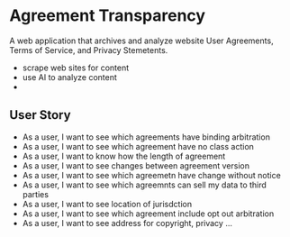 # Agreement Transparency
A web application that archives and analyze website User Agreements, Terms of Service, and Privacy Stemetents.

- scrape web sites for content
- use AI to analyze content
- 

## User Story
- As a user, I want to see which agreements have binding arbitration
- As a user, I want to see which agreement have no class action
- As a user, I want to know how the length of agreement
- As a user, I want to see changes between agreement version
- As a user, I want to see which agreemetn have change without notice
- As a user, I want to see which agreemnts can sell my data to third parties
- As a user, I want to see location of jurisdction
- As a user, I want to see which agreement include opt out arbitration
- As a user, I want to see address for copyright, privacy ...
